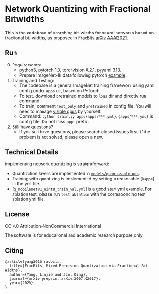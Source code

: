 # Network Quantizing with Fractional Bitwidths

This is the codebase of searching bit-widths for neural networks based on fractional bit-widths, as proposed in FracBits [arXiv](https://arxiv.org/abs/2007.02017) [AAAI2021](NA).


## Run

0. Requirements:
    * python3, pytorch 1.0, torchvision 0.2.1, pyyaml 3.13.
    * Prepare ImageNet-1k data following pytorch [example](https://github.com/pytorch/examples/tree/master/imagenet).
1. Training and Testing:
    * The codebase is a general ImageNet training framework using yaml config under `apps` dir, based on PyTorch.
    * To test, download pretrained models to `logs` dir and directly run command.
    * To train, comment `test_only` and `pretrained` in config file. You will need to manage [visible gpus](https://devblogs.nvidia.com/cuda-pro-tip-control-gpu-visibility-cuda_visible_devices/) by yourself.
    * Command: `python train.py app:{apps/***.yml}`. `{apps/***.yml}` is config file. Do not miss `app:` prefix.
2. Still have questions?
    * If you still have questions, please search closed issues first. If the problem is not solved, please open a new.


## Technical Details

Implementing network quantizing is straightforward:
  * Quantization layers are implemented in [`models/quantizable_ops`](/models/quantizable_ops.py).
  * Training with quantizing is implemented by setting a reasonable [`kappa`] in the yml file.
  * [`q_mobilenetv1_uint8_train_val.yml`] is a good start yml example. For ablation test, please run [`test_ablation`](/test_ablation.sh) with the corresponding test ablation yml file.


## License

CC 4.0 Attribution-NonCommercial International

The software is for educaitonal and academic research purpose only.


## Citing
```
@article{yang2020fracbits,
  title={FracBits: Mixed Precision Quantization via Fractional Bit-Widths},
  author={Yang, Linjie and Jin, Qing},
  journal={arXiv preprint arXiv:2007.02017},
  year={2020}
}
```
